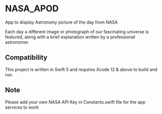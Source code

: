# NASA_APOD
App to display Astronomy picture of the day from NASA

Each day a different image or photograph of our fascinating universe is featured, along with a brief explanation written by a professional astronomer.

## Compatibility

This project is written in Swift 5 and requires Xcode 12 & above to build and run.

## Note

Please add your own NASA API Key in Constants.swift file for the app services to work
